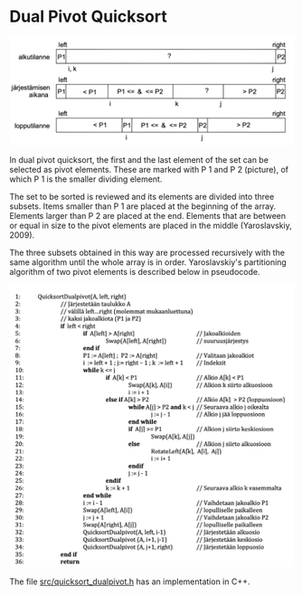 # Dual Pivot Quicksort

<img src="png/dualpivot.png" width="750">

In dual pivot quicksort, the first and the last element of the set can be selected as pivot elements. These are marked with P 1 and P 2 (picture), of which P 1 is the smaller dividing element.

The set to be sorted is reviewed and its elements are divided into three subsets. Items smaller than P 1 are placed at the beginning of the array. Elements larger than P 2 are placed at the end. Elements that are between or equal in size to the pivot elements are placed in the middle (Yaroslavskiy, 2009).

The three subsets obtained in this way are processed recursively with the same algorithm until the whole array is in order. Yaroslavskiy's partitioning algorithm of two pivot elements is described below in pseudocode.

<img src="png/dualpivotpseudocode.png" width="750">

The file [src/quicksort_dualpivot.h](https://github.com/lautanal/quicksort/blob/master/src/quicksort_dualpivot.h) has an implementation in C++.